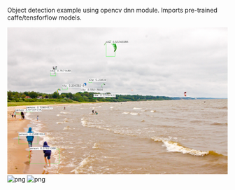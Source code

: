 Object detection example using opencv dnn module. Imports pre-trained caffe/tensforflow models. 

![png](https://github.com/mbastola/computer-vision-cpp-python/blob/master/object-detection-ssd-opencv/imgs/beach.png)
![png](https://github.com/mbastola/computer-vision-cpp-python/blob/master/object-detection-ssd-opencv/imgs/highway.gif)
![png](https://github.com/mbastola/computer-vision-cpp-python/blob/master/object-detection-ssd-opencv/imgs/busy_street.gif)

